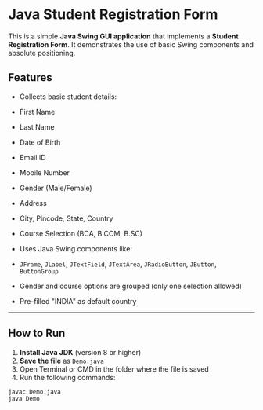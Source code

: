 #  Java Student Registration Form

This is a simple **Java Swing GUI application** that implements a **Student Registration Form**. It demonstrates the use of basic Swing components and absolute positioning.
##  Features
-  Collects basic student details:
  - First Name
  - Last Name
  - Date of Birth
  - Email ID
  - Mobile Number
  - Gender (Male/Female)
  - Address
  - City, Pincode, State, Country
  - Course Selection (BCA, B.COM, B.SC)

-  Uses Java Swing components like:
  - `JFrame`, `JLabel`, `JTextField`, `JTextArea`, `JRadioButton`, `JButton`, `ButtonGroup`

- Gender and course options are grouped (only one selection allowed)

- Pre-filled "INDIA" as default country

---

## How to Run

1. **Install Java JDK** (version 8 or higher)
2. **Save the file** as `Demo.java`
3. Open Terminal or CMD in the folder where the file is saved
4. Run the following commands:

```bash
javac Demo.java
java Demo
